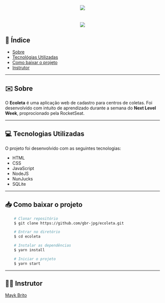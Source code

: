 <h1 align="center">
    <img src="https://ik.imagekit.io/53vofovqwp/Logo_sUVkZhJCA.png">    
</h1>

<h1 align="center">
    <img src="https://media.giphy.com/media/JUGN8jm00LwuqaHM2C/giphy.gif">
</h1>

## 📍 Índice 
- [Sobre](#-sobre)
- [Tecnológias Utilizadas](#-tecnológias-utilizadas)
- [Como baixar o projeto](#-como-baixar-o-projeto)
- [Instrutor](#-instrutor)

---

##  ✉️ Sobre 

O **Ecoleta** é uma aplicação web de cadastro para centros de coletas. Foi desenvolvido com intuito de aprendizado durante a semana do **Next Level Week**, proprocionado pela RocketSeat. 

---

##  💻 Tecnologias Utilizadas 

O projeto foi desenvolvido com as seguintes tecnologias:
- HTML
- CSS
- JavaScript
- NodeJS
- NunJucks
- SQLite

---

## 📥 Como baixar o projeto 

```bash
    # Clonar repositório
    $ git clone https://github.com/gbr-jpg/ecoleta.git

    # Entrar no diretório
    $ cd ecoleta

    # Instalar as dependências
    $ yarn install

    # Iniciar o projeto
    $ yarn start

```
---
##  👨‍🏫 Instrutor
[Mayk Brito ](https://github.com/maykbrito)
